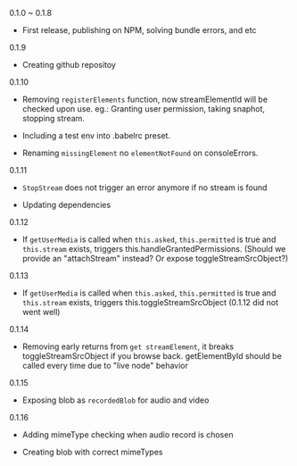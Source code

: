 0.1.0 ~ 0.1.8

  - First release, publishing on NPM, solving bundle errors, and etc

0.1.9

  - Creating github repositoy

0.1.10

  - Removing `registerElements` function, now streamElementId will be checked upon use. eg.: Granting user permission, taking snaphot, stopping stream.

  - Including a test env into .babelrc preset.

  - Renaming `missingElement` no `elementNotFound` on consoleErrors.

0.1.11

  - `StopStream` does not trigger an error anymore if no stream is found

  - Updating dependencies

0.1.12

  - If `getUserMedia` is called when `this.asked`, `this.permitted` is true and `this.stream` exists, triggers this.handleGrantedPermissions. (Should we provide an "attachStream" instead? Or expose toggleStreamSrcObject?)

0.1.13

  - If `getUserMedia` is called when `this.asked`, `this.permitted` is true and `this.stream` exists, triggers this.toggleStreamSrcObject (0.1.12 did not went well)

0.1.14

  - Removing early returns from `get streamElement`, it breaks toggleStreamSrcObject if you browse back. getElementById should be called every time due to "live node" behavior

0.1.15

  - Exposing blob as `recordedBlob` for audio and video

0.1.16

  - Adding mimeType checking when audio record is chosen

  - Creating blob with correct mimeTypes
